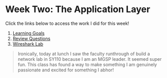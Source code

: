 # Week Two: The Application Layer
Click the links below to access the work I did for this week!
1. [Learning Goals](/learning_goals02.md)
2. [Review Questions](/review_questions02.md)
3. [Wireshark Lab](/lab02.md)

> Ironically, today at lunch I saw the faculty runthrough of build a network lab in SY110 because I am an MGSP leader. It seemed super fun. This class has found a way to make something I am genuinely passionate and excited for something I abhor!